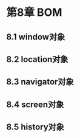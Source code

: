 # 第8章 BOM

## 8.1 window对象

## 8.2 location对象

## 8.3 navigator对象

## 8.4 screen对象

## 8.5 history对象

